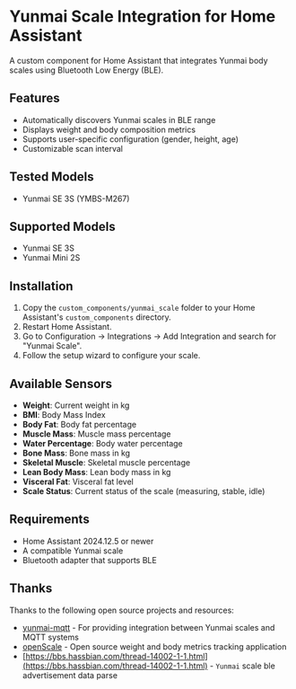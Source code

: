 # Yunmai Scale Integration for Home Assistant

A custom component for Home Assistant that integrates Yunmai body scales using Bluetooth Low Energy (BLE).

## Features

- Automatically discovers Yunmai scales in BLE range
- Displays weight and body composition metrics
- Supports user-specific configuration (gender, height, age)
- Customizable scan interval

## Tested Models

- Yunmai SE 3S (YMBS-M267)

## Supported Models

- Yunmai SE 3S
- Yunmai Mini 2S

## Installation

1. Copy the `custom_components/yunmai_scale` folder to your Home Assistant's `custom_components` directory.
2. Restart Home Assistant.
3. Go to Configuration -> Integrations -> Add Integration and search for "Yunmai Scale".
4. Follow the setup wizard to configure your scale.

## Available Sensors

- **Weight**: Current weight in kg
- **BMI**: Body Mass Index
- **Body Fat**: Body fat percentage
- **Muscle Mass**: Muscle mass percentage
- **Water Percentage**: Body water percentage
- **Bone Mass**: Bone mass in kg
- **Skeletal Muscle**: Skeletal muscle percentage
- **Lean Body Mass**: Lean body mass in kg
- **Visceral Fat**: Visceral fat level
- **Scale Status**: Current status of the scale (measuring, stable, idle)

## Requirements

- Home Assistant 2024.12.5 or newer
- A compatible Yunmai scale
- Bluetooth adapter that supports BLE

## Thanks

Thanks to the following open source projects and resources:

- [yunmai-mqtt](https://github.com/Paxy/yunmai-mqtt) - For providing integration between Yunmai scales and MQTT systems
- [openScale](https://github.com/oliexdev/openScale) - Open source weight and body metrics tracking application
- [https://bbs.hassbian.com/thread-14002-1-1.html](https://bbs.hassbian.com/thread-14002-1-1.html) - `Yunmai` scale ble advertisement data parse
